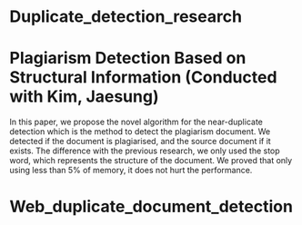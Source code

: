 # Duplicate_detection_research

# Plagiarism Detection Based on Structural Information (Conducted with Kim, Jaesung)
 In this paper, we propose the novel algorithm for the near-duplicate detection which is the method to detect the plagiarism document. We detected if the document is plagiarised, and the source document if it exists. The difference with the previous research, we only used the stop word, which represents the structure of the document. We proved that only using less than 5% of memory, it does not hurt the performance. 
   
# Web_duplicate_document_detection
